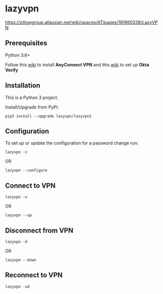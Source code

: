 # lazyvpn
https://zillowgroup.atlassian.net/wiki/spaces/AT/pages/181960338/LazyVPN

## Prerequisites
Python 3.6+

Follow this [wiki](https://zillowgroup.atlassian.net/wiki/spaces/ZillowOps/pages/175444125/Instructions+for+using+Okta+verify+to+connect+to+AnyConnect+VPN) to install **AnyConnect VPN** and 
this [wiki](https://zwiki.zillowgroup.net/display/ZGITArchive/Okta+-+Setting+Up+Two-factor+Authentication) to set up **Okta Verify**

## Installation
This is a Python 3 project.

Install/Upgrade from PyPi:
```
pip3 install --upgrade lazyvpn/lazyvpn2
```

## Configuration
To set up or update the configuration for a password change run:
```
lazyvpn -c
```
OR
```
lazyvpn --configure
```

## Connect to VPN
```
lazyvpn -u
```
OR
```
lazyvpn --up
```
## Disconnect from VPN
```
lazyvpn -d
```
OR
```
lazyvpn --down
```
## Reconnect to VPN
```
lazyvpn -ud
```